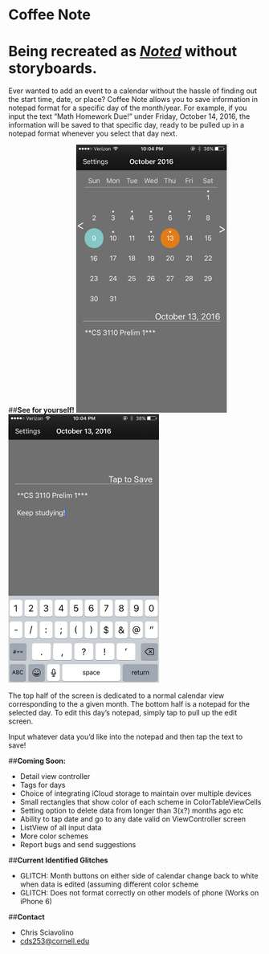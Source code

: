 # Coffee Note

# Being recreated as *[Noted](https://github.com/cdsciavolino/Noted)* without storyboards.

Ever wanted to add an event to a calendar without the hassle of finding out the start time, date, or place? Coffee Note allows you to save information in notepad format for a specific day of the month/year. For example, if you input the text “Math Homework Due!” under Friday, October 14, 2016, the information will be saved to that specific day, ready to be pulled up in a notepad format whenever you select that day next.

##**See for yourself!**
<img src="/README/ViewController.PNG" width="300"/> <img src="/README/EditScreen.PNG" width="300"/>

The top half of the screen is dedicated to a normal calendar view corresponding to the a given month. The bottom half is a notepad for the selected day. To edit this day’s notepad, simply tap to pull up the edit screen. 

Input whatever data you’d like into the notepad and then tap the text to save!

##**Coming Soon:**
- Detail view controller
- Tags for days
- Choice of integrating iCloud storage to maintain over multiple devices
- Small rectangles that show color of each scheme in ColorTableViewCells
- Setting option to delete data from longer than 3(x?) months ago etc
- Ability to tap date and go to any date valid on ViewController screen
- ListView of all input data
- More color schemes
- Report bugs and send suggestions

##**Current Identified Glitches**
- GLITCH: Month buttons on either side of calendar change back to white when data is edited (assuming different color scheme
- GLITCH: Does not format correctly on other models of phone (Works on iPhone 6)

##**Contact**
- Chris Sciavolino
- cds253@cornell.edu
